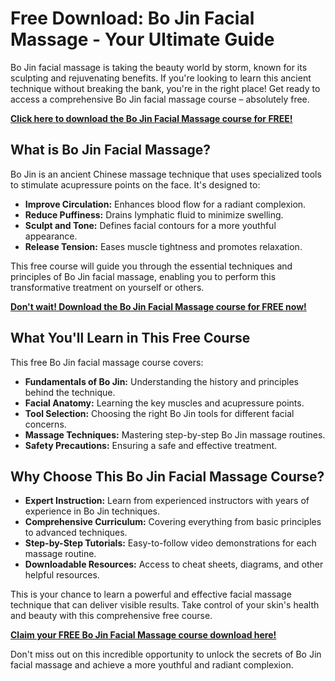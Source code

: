 # Free Download: Bo Jin Facial Massage - Your Ultimate Guide

Bo Jin facial massage is taking the beauty world by storm, known for its sculpting and rejuvenating benefits. If you're looking to learn this ancient technique without breaking the bank, you're in the right place! Get ready to access a comprehensive Bo Jin facial massage course – absolutely free.

[**Click here to download the Bo Jin Facial Massage course for FREE!**](https://udemywork.com/bo-jin-facial-massage)

## What is Bo Jin Facial Massage?

Bo Jin is an ancient Chinese massage technique that uses specialized tools to stimulate acupressure points on the face. It's designed to:

*   **Improve Circulation:** Enhances blood flow for a radiant complexion.
*   **Reduce Puffiness:** Drains lymphatic fluid to minimize swelling.
*   **Sculpt and Tone:** Defines facial contours for a more youthful appearance.
*   **Release Tension:** Eases muscle tightness and promotes relaxation.

This free course will guide you through the essential techniques and principles of Bo Jin facial massage, enabling you to perform this transformative treatment on yourself or others.

[**Don't wait! Download the Bo Jin Facial Massage course for FREE now!**](https://udemywork.com/bo-jin-facial-massage)

## What You'll Learn in This Free Course

This free Bo Jin facial massage course covers:

*   **Fundamentals of Bo Jin:** Understanding the history and principles behind the technique.
*   **Facial Anatomy:** Learning the key muscles and acupressure points.
*   **Tool Selection:** Choosing the right Bo Jin tools for different facial concerns.
*   **Massage Techniques:** Mastering step-by-step Bo Jin massage routines.
*   **Safety Precautions:** Ensuring a safe and effective treatment.

## Why Choose This Bo Jin Facial Massage Course?

*   **Expert Instruction:** Learn from experienced instructors with years of experience in Bo Jin techniques.
*   **Comprehensive Curriculum:** Covering everything from basic principles to advanced techniques.
*   **Step-by-Step Tutorials:** Easy-to-follow video demonstrations for each massage routine.
*   **Downloadable Resources:** Access to cheat sheets, diagrams, and other helpful resources.

This is your chance to learn a powerful and effective facial massage technique that can deliver visible results. Take control of your skin's health and beauty with this comprehensive free course.

[**Claim your FREE Bo Jin Facial Massage course download here!**](https://udemywork.com/bo-jin-facial-massage)

Don't miss out on this incredible opportunity to unlock the secrets of Bo Jin facial massage and achieve a more youthful and radiant complexion.
